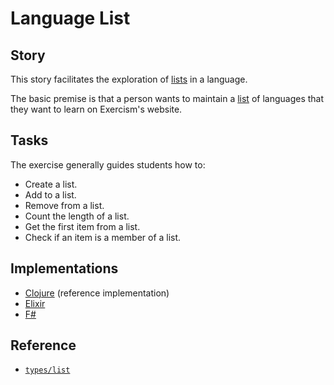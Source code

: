 # Language List

## Story

This story facilitates the exploration of [lists][types-list] in a language.

The basic premise is that a person wants to maintain a [list][types-list] of languages that they want to learn on Exercism's website.

## Tasks

The exercise generally guides students how to:

- Create a list.
- Add to a list.
- Remove from a list.
- Count the length of a list.
- Get the first item from a list.
- Check if an item is a member of a list.

## Implementations

- [Clojure][implementation-clojure] (reference implementation)
- [Elixir][implementation-elixir]
- [F#][implementation-fsharp]

## Reference

- [`types/list`][types-list]

[implementation-clojure]: ../../languages/clojure/exercises/concept/lists/.docs/instructions.md
[implementation-elixir]: ../../languages/elixir/exercises/concept/lists/.docs/instructions.md
[implementation-fsharp]: ../../languages/fsharp/exercises/concept/lists/.docs/instructions.md
[types-list]: ../types/list.md
